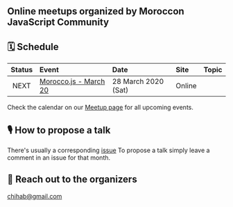 ## Online meetups organized by Moroccon JavaScript Community

## 🗓 Schedule

 Status | Event   | Date                         | Site  | Topic |
:------:|:--------|:-----------------------------|:-------|:--------|
  NEXT | [Morocco.js - March 20](https://www.meetup.com/Morocco-js/events/269511287/) | 28 March 2020 (Sat) | Online

 
Check the calendar on our [Meetup page](https://www.meetup.com/Morocco-JS/events/) for all upcoming events.

## 🎙 How to propose a talk

There's usually a corresponding [issue](https://github.com/JSschool-dev/Morocco.js/issues)
To propose a talk simply leave a comment in an issue for that month.


## 💬 Reach out to the organizers
chihab@gmail.com
